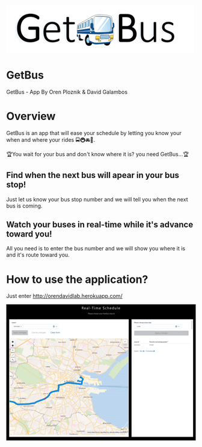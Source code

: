 <img src='logo.png' width=500/>

# GetBus
GetBus - App By Oren Ploznik & David Galambos

# Overview
GetBus is an app that will ease your schedule by letting you know your when and where your rides 🚍🚇🚘🛴.

🏆You wait for your bus and don't know where it is? you need GetBus...🏆

## Find when the next bus will apear in your bus stop!
Just let us know your bus stop number and we will tell you when the next bus is coming.

## Watch your buses in real-time while it's advance toward you!
All you need is to enter the bus number and we will show you where it is and it's route toward you.

# How to use the application?
Just enter http://orendavidlab.herokuapp.com/

<img src='app_image.png' width=600/>
